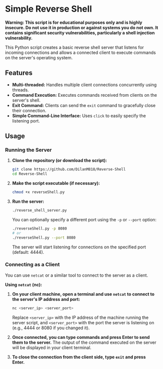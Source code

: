 # Simple Reverse Shell 

**Warning: This script is for educational purposes only and is highly insecure. Do not use it in production or against systems you do not own. It contains significant security vulnerabilities, particularly a shell injection vulnerability.**

This Python script creates a basic reverse shell server that listens for incoming connections and allows a connected client to execute commands on the server's operating system.

## Features

*   **Multi-threaded:** Handles multiple client connections concurrently using threads.
*   **Command Execution:** Executes commands received from clients on the server's shell.
*   **Exit Command:** Clients can send the `exit` command to gracefully close their connection.
*   **Simple Command-Line Interface:** Uses `click` to easily specify the listening port.

## Usage

### Running the Server

1.  **Clone the repository (or download the script):**

    ```bash
    git clone https://github.com/DilanM818/Reverse-Shell
    cd Reverse-Shell
    ```

2.  **Make the script executable (if necessary):**

    ```bash
    chmod +x reverseShell.py
    ```

3.  **Run the server:**

    ```bash
    ./reverse_shell_server.py
    ```

    You can optionally specify a different port using the `-p` or `--port` option:

    ```bash
    ./reverseShell.py -p 8080
    # or
    ./reverseShell.py --port 8080
    ```

    The server will start listening for connections on the specified port (default: 4444).

### Connecting as a Client

You can use `netcat` or a similar tool to connect to the server as a client.

**Using `netcat` (nc):**

1.  **On your client machine, open a terminal and use `netcat` to connect to the server's IP address and port:**

    ```bash
    nc <server_ip> <server_port>
    ```

    Replace `<server_ip>` with the IP address of the machine running the server script, and `<server_port>` with the port the server is listening on (e.g., 4444 or 8080 if you changed it).

2.  **Once connected, you can type commands and press Enter to send them to the server.** The output of the command executed on the server will be displayed in your client terminal.

3.  **To close the connection from the client side, type `exit` and press Enter.**


